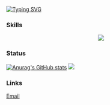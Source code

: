 [![Typing SVG](https://readme-typing-svg.demolab.com?font=Fira+Code&pause=1000&color=F72929&width=435&lines=Learning.++.+.;Coding)](https://git.io/typing-svg)

### Skills
<p align="center">
  <a href="https://skillicons.dev">
    <img src="https://skillicons.dev/icons?i=html,css,js,react,figma,git,bash,py,sass,stackoverflow,vite,vercel,vim,vscode,md,linux,atom,github, pandas" />
  </a>
</p>

### Status
[![Anurag's GitHub stats](https://github-readme-stats.vercel.app/api?username=MohamedAlDeep&count_private=true&show_icons=true&theme=transparent)](https://github.com/anuraghazra/github-readme-stats)  <img src="https://github-readme-streak-stats.herokuapp.com/?user=MohamedAlDeep&show_icons=true&theme=transparent&include_all_commit=true&count_private=true"/> 



### Links

<a href="mailto: apps.main@hotmail.com">Email</a>
